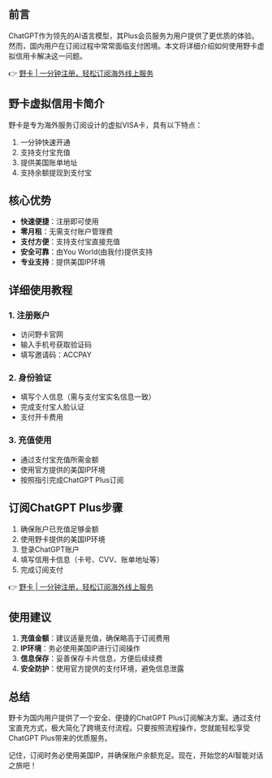 ## 前言

ChatGPT作为领先的AI语言模型，其Plus会员服务为用户提供了更优质的体验。然而，国内用户在订阅过程中常常面临支付困境。本文将详细介绍如何使用野卡虚拟信用卡解决这一问题。

👉 [野卡 | 一分钟注册，轻松订阅海外线上服务](https://bit.ly/bewildcard)

## 野卡虚拟信用卡简介

野卡是专为海外服务订阅设计的虚拟VISA卡，具有以下特点：

1. 一分钟快速开通
2. 支持支付宝充值
3. 提供美国账单地址
4. 支持余额提现到支付宝

## 核心优势

- **快速便捷**：注册即可使用
- **零月租**：无需支付账户管理费
- **支付方便**：支持支付宝直接充值
- **安全可靠**：由You World(由我付)提供支持
- **专业支持**：提供美国IP环境

## 详细使用教程

### 1. 注册账户
- 访问野卡官网
- 输入手机号获取验证码
- 填写邀请码：ACCPAY

### 2. 身份验证
- 填写个人信息（需与支付宝实名信息一致）
- 完成支付宝人脸认证
- 支付开卡费用

### 3. 充值使用
- 通过支付宝充值所需金额
- 使用官方提供的美国IP环境
- 按照指引完成ChatGPT Plus订阅

## 订阅ChatGPT Plus步骤

1. 确保账户已充值足够金额
2. 使用野卡提供的美国IP环境
3. 登录ChatGPT账户
4. 填写信用卡信息（卡号、CVV、账单地址等）
5. 完成订阅支付

👉 [野卡 | 一分钟注册，轻松订阅海外线上服务](https://bit.ly/bewildcard)

## 使用建议

1. **充值金额**：建议适量充值，确保略高于订阅费用
2. **IP环境**：务必使用美国IP进行订阅操作
3. **信息保存**：妥善保存卡片信息，方便后续续费
4. **安全防护**：使用官方提供的支付环境，避免信息泄露

## 总结

野卡为国内用户提供了一个安全、便捷的ChatGPT Plus订阅解决方案。通过支付宝直充方式，极大简化了跨境支付流程。只要按照流程操作，您就能轻松享受ChatGPT Plus带来的优质服务。

记住，订阅时务必使用美国IP，并确保账户余额充足。现在，开始您的AI智能对话之旅吧！